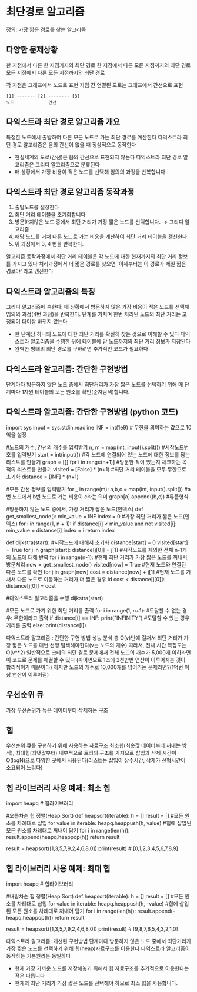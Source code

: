 # 최단경로 알고리즘
정의: 가장 짧은 경로를 찾는 알고리즘

## 다양한 문제상황
한 지점에서 다른 한 지점가지의 최단 경로
한 지점에서 다른 모든 지점까지의 최단 경로
모든 지점에서 다른 모든 지점까지의 최단 경로

각 지점은 그래프에서 노드로 표현
지점 간 연결된 도로는 그래프에서 간선으로 표현

```
[1] ------- [2] -------- [3]
노드             간선
```

## 다익스트라 최단 경로 알고리즘 개요
특정한 노드에서 출발하여 다른 모든 노드로 가는 최단 경로를 계산한다
다익스트라 최단 경로 알고리즘은 음의 간선이 없을 때 정상적으로 동작한다 
 - 현실세계의 도로(간선)은 음의 간선으로 표현되지 않는다
다익스트라 최단 경로 알고리즘은 그리디 알고리즘으로 분류된다
 - 매 상황에서 가장 비용이 적은 노드를 선택해 임의의 과정을 반복합니다

## 다익스트라 최단 경로 알고리즘 동작과정
1. 출발노드를 설정한다
2. 최단 거리 테이블을 초기화합니다
3. 방문하지않은 노드 중에서 최단 거리가 가장 짧은 노드를 선택합니다. -> 그리디 알고리즘
4. 해당 노드를 거쳐 다른 노드로 가는 비용을 계산하여 최단 거리 테이블을 갱신한다
5. 위 과정에서 3, 4 번을 반복한다.

알고리즘 동작과정에서 최단 거리 테이블은 각 노드에 대한 현재까지의 최단 거리 정보를 가지고 있다
처리과정에서 더 짧은 경로를 찾으면 '이제부터는 이 경로가 제일 짧은 경로야' 라고 갱신한다

## 다익스트라 알고리즘의 특징
그리디 알고리즘에 속한다: 매 상황에서 방문하지 않은 가장 비용이 적은 노드를 선택해 임의의 과정(4번 과정)을 반복한다.
단계를 거치며 한번 처리된 노드의 최단 거리는 고정되어 더이상 바뀌지 않는다
 - 한 단계당 하나의 노드에 대한 최단 거리를 확실히 찾는 것으로 이해할 수 있다
다익스트라 알고리즘을 수행한 뒤에 테이블에 닫 노드까지의 최단 거리 정보가 저장된다
 - 완벽한 형태의 최단 경로를 구하려면 추가적인 코드가 필요하다

## 다익스트라 알고리즘: 간단한 구현방법
단계마다 방문하지 않은 노드 중에서 최단거리가 가장 짧은 노드를 선택하기 위해 매 단계마다 1차원 테이블의 모든 원소를 확인(순차탐색)합니다.

## 다익스트라 알고리즘: 간단한 구현방법 (python 코드)
import sys
input = sys.stdin.readline
INF = int(1e9) # 무한을 의미하는 값으로 10억을 설정

#노드의 개수, 간선의 개수를 입력받기
n, m = map(int, input().split())
#시작노드번호를 입력받기
start = int(input())
#각 노드에 연결되어 있는 노드에 대한 정보를 담는 리스트를 만들기
graph = [[] fpr i in range(n+1)]
#방문한 적이 있는지 체크하는 목적의 리스트를 만들기
visited = [False] * (n+1)
#최단 거리 테이블을 모두 무한으로 초기화
distance = [INF] * (n+1)

#모든 간선 정보를 입력받기
for _ in range(m):
  a,b,c = map(int, input().split())
  #a번 노드에서 b번 노드로 가는 비용이 c라는 의미
  graph[a].append((b,c)) #튜플형식

#방문하지 않는 노드 중에서, 가장 거리가 짧은 노드(인덱스)
def get_smallest_node():
  min_value = INF
  index = 0 #가장 최단 거리가 짧은 노드(인덱스)
  for i in range(1, n + 1):
    if distance[i] < min_value and not visited[i]:
      min_value = distance[i]
      index = i
  return index

def dijkstra(start):
  #시작노드에 대해서 초기화
  distance[start] = 0
  visited[start] = True
  for j in graph[start]:
  distance[j[0]] = j[1]
  #시작노드를 제외한 전체 n-1개의 노드에 대해 반복
  for i in range(n-1):
    #현재 최단 거리가 가장 짧은 노드를 꺼내서, 방문처리
    now = get_smallest_node()
    visited[now] = True
    #현재 노드와 연결된 다른 노드를 확인
    for j in graph[now]
      cost =  distance[now] + j[1]
      #현재 노드를 거쳐서 다른 노드로 이동하는 거리가 더 짧은 경우
      id cost < distance[j[0]]:
        distance[j[0]] = cost

#다익스트라 알고리즘을 수행
dijkstra(start)

#모든 노드로 가기 위한 최단 거리를 출력
for i in range(1, n+1):
  #도달할 수 없는 경우: 무한이라고 출력
  if distance[i] == INF:
    print("INFINITY")
    #도달할 수 있는 경우 거리를 출력
    else:
      print(distance[i])

다익스트라 알고리즘 : 간단한 구현 방법 성능 분석
총 O(v)번에 걸쳐서 최단 거리가 가장 짧은 노드를 매번 선형 탐색해야한다(v는 노드의 개수) 따라서, 전체 시간 복잡도는 O(v**2)
일반적으로 코테의 최단 결로 문제에서 전체 노드의 개수가 5,000개 이하라면 이 코드로 문제를 해결할 수 있다
(파이썬으로 1초에 2천만번 연산이 이루어지는 것이 합리적이기 때문이다)
하지만 노드의 개수로 10,000개를 넘어가는 문제라면?(1억번 이상 연산이 이루어짐)

## 우선순위 큐
가장 우선순위가 높은 데이터부터 삭제하는 구조
## 힙
우선순위 큐를 구현하기 위해 사용하는 자료구조
최소힙(최솟값 데이터부터 꺼내는 방식), 최대힙(최댓값부터)
내부적으로 트리의 구조를 가지므로 삽입과 삭제 시간이 O(logN)으로 다양한 곳에서 사용된다(리스트는 삽입이 상수시간, 삭제가 선형시간이 소요되어 느리다)

## 힙 라이브러리 사용 예제: 최소 힙
import heapq # 힙라이브러리

#오름차순 힙 정렬(Heap Sort)
def heapsort(iterable):
  h = []
  result = []
  #모든 원소를 차례대로 삽입
  for value in iterable:
    heapq.heappush(h, value)
  #힙에 삽입된 모든 원소를 차례대로 꺼내어 담기
  for i in range(len(h)):
    result.append(heapq.heappop(h))
  return result

result = heapsort([1,3,5,7,9,2,4,6,8,0])
print(result) # [0,1,2,3,4,5,6,7,8,9]

## 힙 라이브러리 사용 예제: 최대 힙
import heapq # 힙라이브러리

#내림차순 힙 정렬(Heap Sort)
def heapsort(iterable):
  h = []
  result = []
  #모든 원소를 차례대로 삽입
  for value in iterable:
    heapq.heappush(h, -value)
  #힙에 삽입된 모든 원소를 차례대로 꺼내어 담기
  for i in range(len(h)):
    result.append(-heapq.heappop(h))
  return result

result = heapsort([1,3,5,7,9,2,4,6,8,0])
print(result) # [9,8,7,6,5,4,3,2,1,0]

다익스트라 알고리즘: 개선된 구현방법
단계마다 방문하지 않은 노드 중에서 최단거리가 가장 짧은 노드를 선택하기 위해 힙(heap)자료구조를 이용한다
다익스트라 알고리즘이 동작하는 기본원리는 동일하다
- 현재 가장 가까운 노드를 저장해놓기 위해서 힙 자료구조를 추가적으로 이용한다는 점은 다릅니다
- 현재의 최단 거리가 가장 짧은 노드를 선택해야 하므로 최소 힙을 사용합니다.


